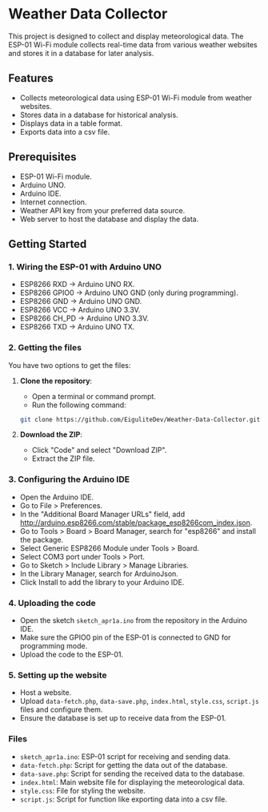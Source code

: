# Weather Data Collector

This project is designed to collect and display meteorological data. The ESP-01 Wi-Fi module collects real-time data from various weather websites and stores it in a database for later analysis.

## Features

- Collects meteorological data using ESP-01 Wi-Fi module from weather websites.
- Stores data in a database for historical analysis.
- Displays data in a table format.
- Exports data into a csv file.

## Prerequisites

- ESP-01 Wi-Fi module.
- Arduino UNO.
- Arduino IDE.
- Internet connection.
- Weather API key from your preferred data source.
- Web server to host the database and display the data.

## Getting Started

### 1. Wiring the ESP-01 with Arduino UNO

-	ESP8266 RXD -> Arduino UNO RX.
-	ESP8266 GPIO0 -> Arduino UNO GND (only during programming).
-	ESP8266 GND -> Arduino UNO GND.
-	ESP8266 VCC -> Arduino UNO 3.3V.
-	ESP8266 CH_PD -> Arduino UNO 3.3V.
-	ESP8266 TXD -> Arduino UNO TX.

### 2. Getting the files

You have two options to get the files:

  1. **Clone the repository**:
     - Open a terminal or command prompt.
     - Run the following command:
     ```sh
     git clone https://github.com/EiguliteDev/Weather-Data-Collector.git
     ```

  2. **Download the ZIP**:
     - Click "Code" and select "Download ZIP".
     - Extract the ZIP file.

### 3. Configuring the Arduino IDE

- Open the Arduino IDE.
- Go to File > Preferences.
- In the "Additional Board Manager URLs" field, add http://arduino.esp8266.com/stable/package_esp8266com_index.json.
- Go to Tools > Board > Board Manager, search for "esp8266" and install the package.
- Select Generic ESP8266 Module under Tools > Board.
- Select COM3 port under Tools > Port.
- Go to Sketch > Include Library > Manage Libraries.
- In the Library Manager, search for ArduinoJson.
- Click Install to add the library to your Arduino IDE.

### 4. Uploading the code

- Open the sketch `sketch_apr1a.ino` from the repository in the Arduino IDE.
- Make sure the GPIO0 pin of the ESP-01 is connected to GND for programming mode.
- Upload the code to the ESP-01.

### 5. Setting up the website

- Host a website.
- Upload `data-fetch.php`, `data-save.php`, `index.html`, `style.css`, `script.js` files and configure them.
- Ensure the database is set up to receive data from the ESP-01.

### Files

- `sketch_apr1a.ino`: ESP-01 script for receiving and sending data.
- `data-fetch.php`: Script for getting the data out of the database.
- `data-save.php`: Script for sending the received data to the database.
- `index.html`: Main website file for displaying the meteorological data.
- `style.css`: File for styling the website.
- `script.js`: Script for function like exporting data into a csv file.
